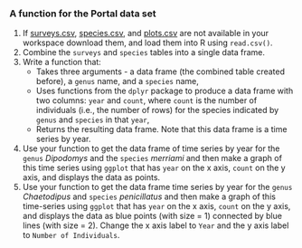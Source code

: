 
### A function for the Portal data set

1. If [surveys.csv](https://ndownloader.figshare.com/files/2292172), [species.csv](https://ndownloader.figshare.com/files/3299483), and [plots.csv](https://ndownloader.figshare.com/files/3299474) are not available in your workspace download them, and load them into R using `read.csv()`.
2. Combine the `surveys` and `species` tables into a single data frame.
3. Write a function that:
    * Takes three arguments - a data frame (the combined table created before), a `genus` name, and a `species` name,
    * Uses functions from the `dplyr` package to produce a data frame with two columns: `year` and `count`, where `count` is the number of individuals (i.e., the number of rows) for the species indicated by `genus` and `species` in that `year`,
    * Returns the resulting data frame. Note that this data frame is a time series by year.
3. Use your function to get the data frame of time series by year for the `genus` _Dipodomys_ and the `species` _merriami_ and then make a graph of this time series using `ggplot` that has `year` on the x axis, `count` on the y axis, and displays the data as points.
4. Use your function to get the data frame time series by year for the `genus` _Chaetodipus_ and `species` _penicillatus_ and then make a graph of this time-series using `ggplot` that has `year` on the x axis, `count` on the y axis, and displays the data as blue points (with size = 1) connected by blue lines (with size = 2). Change the x axis label to `Year` and the y axis label to `Number of Individuals`.
